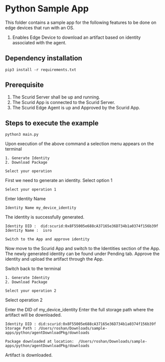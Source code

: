 # Python Sample App
This folder contains a sample app for the following features to be done on edge devices that run with an OS.

1. Enables Edge Device to download an artifact based on identity associated with the agent. 

## Dependency installation
```
pip3 install -r requirements.txt
```
## Prerequisite
1. The Scurid Server shall be up and running. 
2. The Scurid App is connected to the Scurid Server.
3. The Scurid Edge Agent is up and Approved by the Scurid App.

## Steps to execute the example
```
python3 main.py
```
Upon execution of the above command a selection menu appears on the terminal

```
1. Generate Identity
2. Download Package
 
Select your operation 
```
First we need to generate an identity. Select option 1 

```
Select your operation 1
```
Enter Identity Name 

```
Identity Name my_device_identity
```
The identity is successfully generated.

```
Identity DID :  did:scurid:0x8F55005e688cA37165e36D734b1a0374f156b39f
Identity Name :  isro
 
Switch to the App and approve identity
```
Now move to the Scurid App and switch to the Identities section of the App. The newly generated identity can be found under Pending tab. Approve the identity and upload the artifact through the App.

Switch back to the terminal 
```
1. Generate Identity
2. Download Package
 
Select your operation 2
```
Select operation 2

Enter the DID of my_device_identity
Enter the full storage path where the artifact will be downloaded.

```
Identity DID : did:scurid:0x8F55005e688cA37165e36D734b1a0374f156b39f
Storage Path : /Users/roshan/Downloads/sample-apps/python/agentDownloadPkg/downloads
 
Package downloaded at location:  /Users/roshan/Downloads/sample-apps/python/agentDownloadPkg/downloads
```

Artifact is downloaded.

